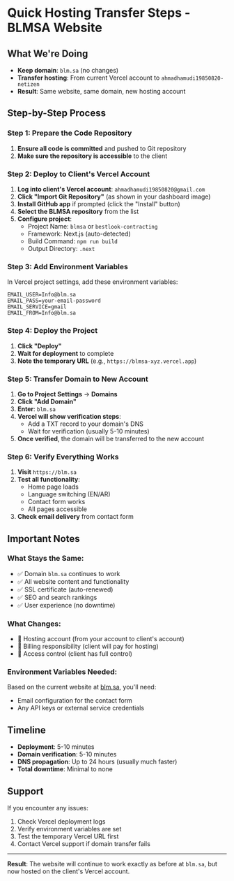 # Quick Hosting Transfer Steps - BLMSA Website

## What We're Doing
- **Keep domain**: `blm.sa` (no changes)
- **Transfer hosting**: From current Vercel account to `ahmadhamudi19850820-netizen`
- **Result**: Same website, same domain, new hosting account

## Step-by-Step Process

### Step 1: Prepare the Code Repository
1. **Ensure all code is committed** and pushed to Git repository
2. **Make sure the repository is accessible** to the client

### Step 2: Deploy to Client's Vercel Account
1. **Log into client's Vercel account**: `ahmadhamudi19850820@gmail.com`
2. **Click "Import Git Repository"** (as shown in your dashboard image)
3. **Install GitHub app** if prompted (click the "Install" button)
4. **Select the BLMSA repository** from the list
5. **Configure project**:
   - Project Name: `blmsa` or `bestlook-contracting`
   - Framework: Next.js (auto-detected)
   - Build Command: `npm run build`
   - Output Directory: `.next`

### Step 3: Add Environment Variables
In Vercel project settings, add these environment variables:

```
EMAIL_USER=Info@blm.sa
EMAIL_PASS=your-email-password
EMAIL_SERVICE=gmail
EMAIL_FROM=Info@blm.sa
```

### Step 4: Deploy the Project
1. **Click "Deploy"**
2. **Wait for deployment** to complete
3. **Note the temporary URL** (e.g., `https://blmsa-xyz.vercel.app`)

### Step 5: Transfer Domain to New Account
1. **Go to Project Settings** → **Domains**
2. **Click "Add Domain"**
3. **Enter**: `blm.sa`
4. **Vercel will show verification steps**:
   - Add a TXT record to your domain's DNS
   - Wait for verification (usually 5-10 minutes)
5. **Once verified**, the domain will be transferred to the new account

### Step 6: Verify Everything Works
1. **Visit** `https://blm.sa`
2. **Test all functionality**:
   - Home page loads
   - Language switching (EN/AR)
   - Contact form works
   - All pages accessible
3. **Check email delivery** from contact form

## Important Notes

### What Stays the Same:
- ✅ Domain `blm.sa` continues to work
- ✅ All website content and functionality
- ✅ SSL certificate (auto-renewed)
- ✅ SEO and search rankings
- ✅ User experience (no downtime)

### What Changes:
- 🔄 Hosting account (from your account to client's account)
- 🔄 Billing responsibility (client will pay for hosting)
- 🔄 Access control (client has full control)

### Environment Variables Needed:
Based on the current website at [blm.sa](https://blm.sa), you'll need:
- Email configuration for the contact form
- Any API keys or external service credentials

## Timeline
- **Deployment**: 5-10 minutes
- **Domain verification**: 5-10 minutes
- **DNS propagation**: Up to 24 hours (usually much faster)
- **Total downtime**: Minimal to none

## Support
If you encounter any issues:
1. Check Vercel deployment logs
2. Verify environment variables are set
3. Test the temporary Vercel URL first
4. Contact Vercel support if domain transfer fails

---

**Result**: The website will continue to work exactly as before at `blm.sa`, but now hosted on the client's Vercel account.
